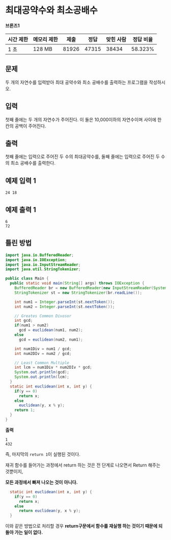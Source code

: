 # 최대공약수와 최소공배수

**브론즈1**

|시간 제한	|메모리 제한|	제출|	정답|	맞힌 사람|	정답 비율|
|---|---|---|---|---|---|
|1 초|	128 MB|	81926	|47315|	38434	|58.323%|

## 문제

두 개의 자연수를 입력받아 최대 공약수와 최소 공배수를 출력하는 프로그램을 작성하시오.

## 입력

첫째 줄에는 두 개의 자연수가 주어진다. 이 둘은 10,000이하의 자연수이며 사이에 한 칸의 공백이 주어진다.

## 출력

첫째 줄에는 입력으로 주어진 두 수의 최대공약수를, 둘째 줄에는 입력으로 주어진 두 수의 최소 공배수를 출력한다.

## 예제 입력 1

```
24 18
```

## 예제 출력 1

```
6
72
```

## 틀린 방법

```java
import java.io.BufferedReader;
import java.io.IOException;
import java.io.InputStreamReader;
import java.util.StringTokenizer;

public class Main {
  public static void main(String[] args) throws IOException {
    BufferedReader br = new BufferedReader(new InputStreamReader(System.in));
    StringTokenizer st = new StringTokenizer(br.readLine());

    int num1 = Integer.parseInt(st.nextToken());
    int num2 = Integer.parseInt(st.nextToken());

    // Greates Common Divosor
    int gcd;
    if(num1 > num2)
      gcd = euclidean(num1, num2);
    else
      gcd = euclidean(num2, num1);

    int num1Div = num1 / gcd;
    int num2DIv = num2 / gcd;

    // Least Common Multiple
    int lcm = num1Div * num2DIv * gcd;
    System.out.println(gcd);
    System.out.println(lcm);
  }
  static int euclidean(int x, int y) {
    if(y == 0)
      return x;
    else
      euclidean(y, x % y);
    return 1;
  }
}

```

**출력**

```
1
432
```

즉, 마지막의 ```return 1```이 실행된 것이다. 

재귀 함수를 들어가는 과정에서 return 하는 것은 전 단계로 나오면서 Return 해주는 것뿐이지,

**모든 과정에서 빠져 나오는 것이 아니다.**

```java
  static int euclidean(int x, int y) {
    if(y == 0)
      return x;
    else
      return euclidean(y, x % y);
  }
```

이와 같은 방법으로 처리할 경우 **return구문에서 함수를 재실행 하는 것이기 때문에 되돌아 가는 일이 없다.**
